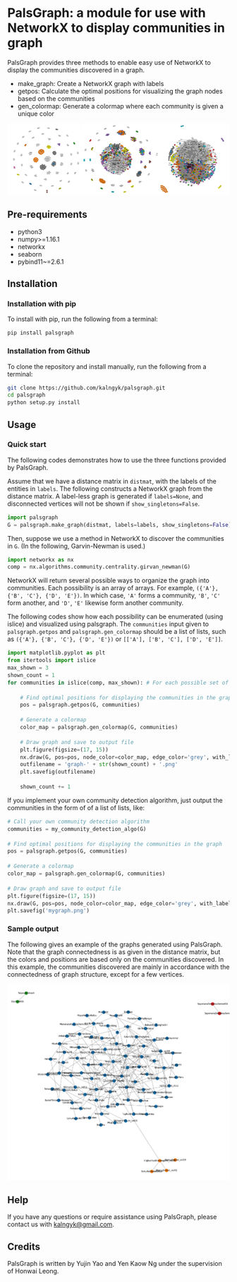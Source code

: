 # PalsGraph: a module for use with NetworkX to display communities in graph
PalsGraph provides three methods to enable easy use of NetworkX to display the communities discovered in a graph.

* make\_graph: Create a NetworkX graph with labels
* getpos: Calculate the optimal positions for visualizing the graph nodes based on the communities
* gen_colormap: Generate a colormap where each community is given a unique color

![logo](./logo.png)

## Pre-requirements
* python3
* numpy>=1.16.1
* networkx
* seaborn
* pybind11~=2.6.1

## Installation

### Installation with pip
To install with pip, run the following from a terminal:
```Bash
pip install palsgraph
```

### Installation from Github
To clone the repository and install manually, run the following from a terminal:
```Bash
git clone https://github.com/kalngyk/palsgraph.git
cd palsgraph
python setup.py install
```

## Usage

### Quick start
The following codes demonstrates how to use the three functions provided by PalsGraph.

Assume that we have a distance matrix in `distmat`, with the labels of the entities in `labels`. 
The following constructs a NetworkX graph from the distance matrix. A label-less graph is generated if `labels=None`, and disconnected vertices will not be shown if `show_singletons=False`.

```Python
import palsgraph
G = palsgraph.make_graph(distmat, labels=labels, show_singletons=False)
```
Then, suppose we use a method in NetworkX to discover the communities in `G`. (In the following, Garvin-Newman is used.)
```Python
import networkx as nx
comp = nx.algorithms.community.centrality.girvan_newman(G)
```
NetworkX will return several possible ways to organize the graph into communities. Each possibility is an array of arrays. For example, `({'A'}, {'B', 'C'}, {'D', 'E'})`. In which case, `'A'` forms a community, `'B'`, `'C'` form another, and `'D'`, `'E'` likewise form another community.

The following codes show how each possibility can be enumerated (using islice) and visualized using palsgraph. The `communities` input given to `palsgraph.getpos` and `palsgraph.gen_colormap` should be a list of lists, such as `({'A'}, {'B', 'C'}, {'D', 'E'})` or `[['A'], ['B', 'C'], ['D', 'E']]`.
```Python
import matplotlib.pyplot as plt
from itertools import islice
max_shown = 3
shown_count = 1
for communities in islice(comp, max_shown): # For each possible set of communities

    # Find optimal positions for displaying the communities in the graph
    pos = palsgraph.getpos(G, communities)

    # Generate a colormap
    color_map = palsgraph.gen_colormap(G, communities)

    # Draw graph and save to output file
    plt.figure(figsize=(17, 15))
    nx.draw(G, pos=pos, node_color=color_map, edge_color='grey', with_labels=True)
    outfilename = 'graph-' + str(shown_count) + '.png'
    plt.savefig(outfilename)

    shown_count += 1
```

If you implement your own community detection algorithm, just output the communities in the form of of a list of lists, like:
```Python
# Call your own community detection algorithm
communities = my_community_detection_algo(G)

# Find optimal positions for displaying the communities in the graph
pos = palsgraph.getpos(G, communities)

# Generate a colormap
color_map = palsgraph.gen_colormap(G, communities)

# Draw graph and save to output file
plt.figure(figsize=(17, 15))
nx.draw(G, pos=pos, node_color=color_map, edge_color='grey', with_labels=True)
plt.savefig('mygraph.png')
```

### Sample output
The following gives an example of the graphs generated using PalsGraph. Note that the graph connectedness is as given in the distance matrix, but the colors and positions are based only on the communities discovered. In this example, the communities discovered are mainly in accordance with the connectedness of graph structure, except for a few vertices.

![Sample Output Graph](./tests/graph-1.png)

## Help
If you have any questions or require assistance using PalsGraph, please contact us with kalngyk@gmail.com.

## Credits
PalsGraph is written by Yujin Yao and Yen Kaow Ng under the supervision of Honwai Leong.
